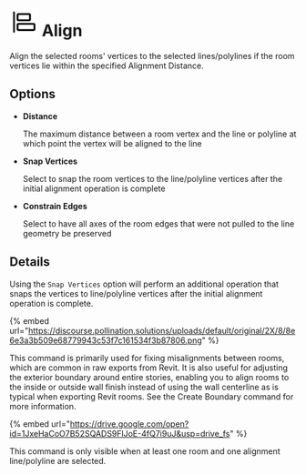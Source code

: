 # <img src="../../.gitbook/assets/align.svg" width="50" height="50"> Align

Align the selected rooms' vertices to the selected lines/polylines if the room vertices lie within the specified Alignment Distance.

## Options

* **Distance**

  The maximum distance between a room vertex and the line or polyline at which point the vertex will be aligned to the line

* **Snap Vertices**

  Select to snap the room vertices to the line/polyline vertices after the initial alignment operation is complete

* **Constrain Edges**

  Select to have all axes of the room edges that were not pulled to the line geometry be preserved

## Details

Using the `Snap Vertices` option will perform an additional operation that snaps the vertices to line/polyline vertices after the initial alignment operation is complete.

{% embed url="https://discourse.pollination.solutions/uploads/default/original/2X/8/8e6e3a3b509e68779943c53f7c161534f3b87806.png" %}

This command is primarily used for fixing misalignments between rooms, which are common in raw exports from Revit. It is also useful for adjusting the exterior boundary around entire stories, enabling you to align rooms to the inside or outside wall finish instead of using the wall centerline as is typical when exporting Revit rooms. See the Create Boundary command for more information.

{% embed url="https://drive.google.com/open?id=1JxeHaCoO7B52SQADS9FlJoE-4fQ7i9uJ&usp=drive_fs" %}

This command is only visible when at least one room and one alignment line/polyline are selected.
